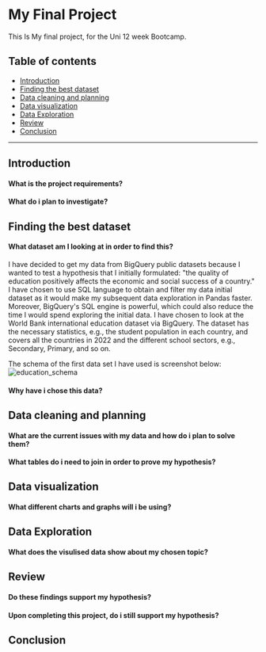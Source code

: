 # My Final Project
This Is My final project, for the Uni 12 week Bootcamp.

## Table of contents
- [Introduction](#Introduction)
- [Finding the best dataset](#Finding-the-best-dataset)
- [Data cleaning and planning](#Data-cleaning-and-planning)
- [Data visualization](#Data-visualization)
- [Data Exploration](#Data-Exploration)
- [Review](#Review)
- [Conclusion](#Conclusion)

---
## Introduction
#### What is the project requirements?	
#### What do i plan to investigate?	
## Finding the best dataset	
#### What dataset am I looking at in order to find this?	
I have decided to get my data from BigQuery public datasets because I wanted to test a hypothesis that I initially formulated: "the quality of education positively affects the economic and social success of a country." I have chosen to use SQL language to obtain and filter my data initial dataset as it would make my subsequent data exploration in Pandas faster. Moreover, BigQuery's SQL engine is powerful, which could also reduce the time I would spend exploring the initial data.
I have chosen to look at the World Bank international education dataset via BigQuery. The dataset has the necessary statistics, e.g., the student population in each country, and covers all the countries in 2022 and the different school sectors, e.g., Secondary, Primary, and so on.


The schema of the first data set I have used is screenshot below:
![education_schema](Education_schema.png)


#### Why have i chose this data?	
## Data cleaning and planning	
#### What are the current issues with my data and how do i plan to solve them?	
#### What tables do i need to join in order to prove my hypothesis?	
## Data visualization	
#### What different charts and graphs will i be using?	
## Data Exploration
#### What does the visulised data show about my chosen topic?	
## Review	
#### Do these findings support my hypothesis?	
#### Upon completing this project, do i still support my hypothesis?	
## Conclusion
